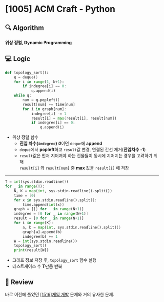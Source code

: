 # [1005] ACM Craft - Python

## 🔍 Algorithm
**위상 정렬, Dynamic Programming**

## 💻 Logic

```Python
def topology_sort():
    q = deque()
    for i in range(1, N+1):
        if indegree[i] == 0:
            q.append(i)
    while q:
        num = q.popleft()
        result[num] += time[num]
        for i in graph[num]:
            indegree[i] -= 1
            result[i] = max(result[i], result[num])
            if indegree[i] == 0:
                q.append(i)
```

- 위상 정렬 함수  
  - **진입 차수(`indegree`)** ***0***이면 `deque`에 **append**  
  - `deque`에서 **popleft**하고 `result`값 변경, 연결된 간선 제거(**진입차수 -1**)  
  - `result`값은 먼저 지어져야 하는 건물들이 동시에 지어지는 경우를 고려하기 위해  
    `result[i]` 와 `result[num]` 중 **max** 값을 `result[i]` 에 저장

---


```Python
T = int(sys.stdin.readline())
for _ in range(T):
    N, K = map(int, sys.stdin.readline().split())
    time = [0]
    for x in sys.stdin.readline().split():
        time.append(int(x))
    graph = [[] for _ in range(N+1)]
    indegree = [0 for _ in range(N+1)]
    result = [0 for _ in range(N+1)]
    for i in range(K):
        a, b = map(int, sys.stdin.readline().split())
        graph[a].append(b)
        indegree[b] += 1
    W = int(sys.stdin.readline())
    topology_sort()
    print(result[W])
```

- 그래프 정보 저장 후, `topology_sort` 함수 실행  
- 테스트케이스 수 **T**만큼 반복  


## 📝 Review

바로 이전에 풀었던 [[1516]게임 개발](https://github.com/Go-Jaecheol/Algorithm_Study/tree/main/BOJ/%5B1516%5D%20%EA%B2%8C%EC%9E%84%20%EA%B0%9C%EB%B0%9C/JFe) 문제와 거의 유사한 문제.
